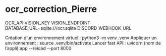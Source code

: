 # ocr_correction_Pierre


OCR_API
VISION_KEY
VISION_ENDPOINT
DATABASE_URL=sqlite:///ocr.sqlite
DISCORD_WEBHOOK_URL

Création d’un environnement virtuel : python3 -m venv .venv
Appliquer un environnement : source .venv/bin/activate
Lancer fast API : uvicorn (nom de l’appli):app --reload --port 8000